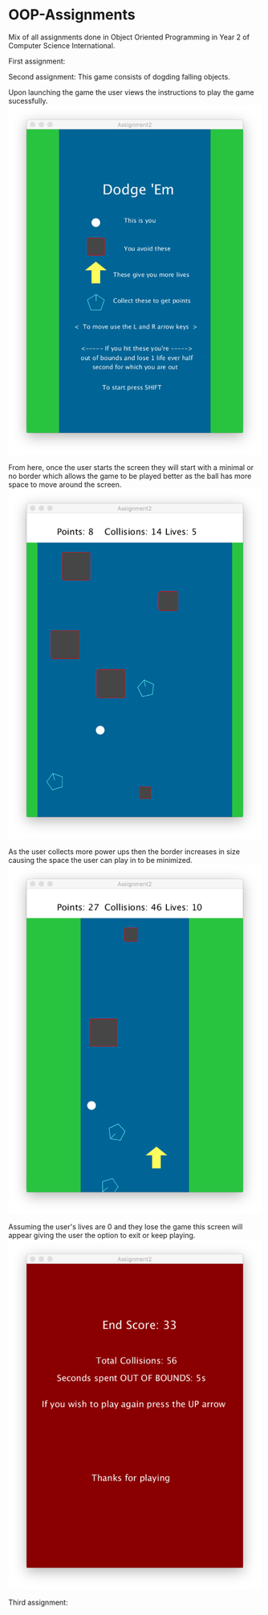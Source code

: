 # OOP-Assignments
Mix of all assignments done in Object Oriented Programming in Year 2 of Computer Science International.

First assignment: 

Second assignment: 
This game consists of dogding falling objects. 

Upon launching the game the user views the instructions to play the game sucessfully.
![Tag](https://github.com/caoimheharvey/OOP-Assignments/blob/master/Assignment2-screenshots/MainMenu.png)

From here, once the user starts the screen they will start with a minimal or no border which allows the game to be played better as the ball has more space to move around the screen. 
![Tag](https://github.com/caoimheharvey/OOP-Assignments/blob/master/Assignment2-screenshots/inGame1.png)

As the user collects more power ups then the border increases in size causing the space the user can play in to be minimized. 
![Tag](https://github.com/caoimheharvey/OOP-Assignments/blob/master/Assignment2-screenshots/inGame2.png)

Assuming the user's lives are 0 and they lose the game this screen will appear giving the user the option to exit or keep playing. 
![Tag](https://github.com/caoimheharvey/OOP-Assignments/blob/master/Assignment2-screenshots/endScreen.png)


Third assignment:
